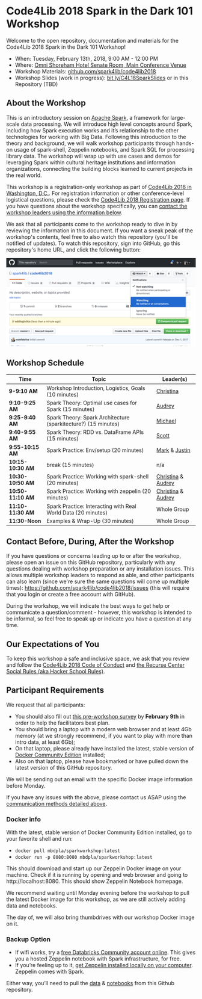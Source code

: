 # Code4Lib 2018 Spark in the Dark 101 Workshop

Welcome to the open repository, documentation and materials for the Code4Lib 2018 Spark in the Dark 101 Workshop!

* When: Tuesday, February 13th, 2018, 9:00 AM - 12:00 PM
* Where: [Omni Shoreham Hotel Senate Room, Main Conference Venue](http://2018.code4lib.org/general-info/venues/)
* Workshop Materials: [github.com/spark4lib/code4lib2018](https://github.com/spark4lib/code4lib2018)
* Workshop Slides (work in progress): [bit.ly/C4L18SparkSlides](http://bit.ly/C4L18SparkSlides) or in this Repository (TBD)

## About the Workshop

This is an introductory session on [Apache Spark](https://spark.apache.org/), a framework for large-scale data processing. We will introduce high level concepts around Spark, including how Spark execution works and it’s relationship to the other technologies for working with Big Data. Following this introduction to the theory and background, we will walk workshop participants through hands-on usage of spark-shell, Zeppelin notebooks, and Spark SQL for processing library data. The workshop will wrap up with use cases and demos for leveraging Spark within cultural heritage institutions and information organizations, connecting the building blocks learned to current projects in the real world.

This workshop is a registration-only workshop as part of [Code4Lib 2018 in Washington, D.C.](http://2018.code4lib.org/). For registration information or other conference-level logistical questions, please check the [Code4Lib 2018 Registration page](http://2018.code4lib.org/general-info/attend). If you have questions about the workshop specifically, you can [contact the workshop leaders using the information below](#contact-before-during-after-the-workshop).

We ask that all participants come to the workshop ready to dive in by reviewing the information in this document. If you want a sneak peak of the workshop's contents, feel free to also watch this repository (you'll be notified of updates). To watch this repository, sign into GitHub, go this repository's home URL, and click the following button:

![Image of Watching a GitHub Repository Button Dropdown](images/WatchingGHRepo.png)

## Workshop Schedule

Time               | Topic                                                          | Leader(s)
------------------ | -------------------------------------------------------------- | ------------------------------------------
**9-9:10 AM**      | Workshop Introduction, Logistics, Goals (10 minutes)           | [Christina](mailto:cmharlow@stanford.edu)
**9:10-9:25 AM**   | Spark Theory: Optimal use cases for Spark (15 minutes)         | [Audrey](mailto:audrey@dp.la)
**9:25-9:40 AM**   | Spark Theory: Spark Architecture (sparkitecture?) (15 minutes) | [Michael](mailto:michael@dp.la)
**9:40-9:55 AM**   | Spark Theory: RDD vs. DataFrame APIs (15 minutes)              | [Scott](mailto:scott@dp.la)
**9:55-10:15 AM**  | Spark Practice: Env/setup (20 minutes)                         | [Mark](mailto:mb@dp.la) & [Justin](mailto:jcoyne@stanford.edu)
**10:15-10:30 AM** | break (15 minutes)                                             | n/a
**10:30-10:50 AM** | Spark Practice: Working with spark-shell (20 minutes)          | [Christina](mailto:cmharlow@stanford.edu) & [Audrey](mailto:audrey@dp.la)
**10:50-11:10 AM** | Spark Practice: Working with zeppelin (20 minutes)             | [Christina](mailto:cmharlow@stanford.edu) & [Audrey](mailto:audrey@dp.la)
**11:10-11:30 AM** | Spark Practice: Interacting with Real World Data (20 minutes)  | Whole Group
**11:30-Noon**     | Examples & Wrap-Up (30 minutes)                                | Whole Group

## Contact Before, During, After the Workshop

If you have questions or concerns leading up to or after the workshop, please open an issue on this GitHub repository, particularly with any questions dealing with workshop preparation or any installation issues. This allows multiple workshop leaders to respond as able, and other participants can also learn (since we're sure the same questions will come up multiple times): https://github.com/spark4lib/code4lib2018/issues (this will require that you login or create a free account with GitHub).

During the workshop, we will indicate the best ways to get help or communicate a question/comment - however, this workshop is intended to be informal, so feel free to speak up or indicate you have a question at any time.

## Our Expectations of You

To keep this workshop a safe and inclusive space, we ask that you review and follow the [Code4Lib 2018 Code of Conduct](http://2018.code4lib.org/conduct/) and [the Recurse Center Social Rules (aka Hacker School Rules)](https://www.recurse.com/manual#sub-sec-social-rules).

## Participant Requirements

We request that all participants:
 - You should also fill out [this pre-workshop survey](https://goo.gl/forms/Ps9KhjnsauMbGdpv2) by **February 9th** in order to help the facilitators best plan.
- You should bring a laptop with a modern web browser and at least 4Gb memory (at we strongly recommend, if you want to play with more than intro data, at least 6Gb);
- On that laptop, please already have installed the latest, stable version of [Docker Community Edition](https://www.docker.com/community-edition) installed;
- Also on that laptop, please have bookmarked or have pulled down the latest version of this GitHub repository.

We will be sending out an email with the specific Docker image information before Monday.

If you have any issues with the above, please contact us ASAP using the [communication methods detailed above](#contact-before-during-after-the-workshop).

### Docker info
With the latest, stable version of Docker Community Edition installed, go to your favorite shell and run:
- `docker pull mbdpla/sparkworkshop:latest`
- `docker run -p 8080:8080 mbdpla/sparkworkshop:latest`

This should download and start up our Zeppelin Docker image on your machine. Check if it is running by opening and web browser and going to http://localhost:8080. This should show Zeppelin Notebook homepage. 

We recommend waiting until Monday evening before the workshop to pull the latest Docker image for this workshop, as we are still actively adding data and notebooks.

The day of, we will also bring thumbdrives with our workshop Docker image on it.

### Backup Option

- If wifi works, try a [free Databricks Community account online](https://databricks.com/try-databricks). This gives you a hosted Zeppelin notebook with Spark infrastructure, for free.
- If you’re feeling up to it, [get Zeppelin installed locally on your computer](https://zeppelin.apache.org/docs/0.7.3/install/install.html). Zeppelin comes with Spark.

Either way, you’ll need to pull the [data](sample-data/) & [notebooks](notebooks/) from this Github repository.
